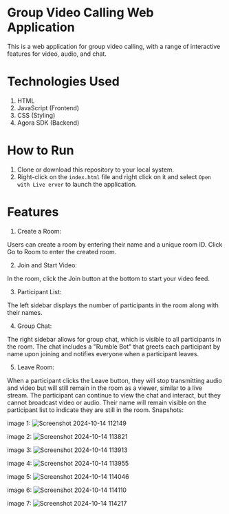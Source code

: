 # Group Video Calling Web Application

This is a web application for group video calling, with a range of interactive features for video, audio, and chat.

# Technologies Used
   1. HTML
   2. JavaScript (Frontend)
   3. CSS (Styling)
   4. Agora SDK (Backend)

# How to Run
   1. Clone or download this repository to your local system.
   2. Right-click on the `index.html` file and right click on it and select
      `Open with Live erver` to launch the application.
# Features

 1. Create a Room:

  Users can create a room by entering their name and a unique room ID.
  Click Go to Room to enter the created room.
  
  2. Join and Start Video:

   In the room, click the Join button at the bottom to start your video feed.
   
  3. Participant List:

  The left sidebar displays the number of participants in the room along with their names.
  
  4. Group Chat:

The right sidebar allows for group chat, which is visible to all participants in the room.
The chat includes a "Rumble Bot" that greets each participant by name upon joining and notifies everyone when a participant leaves.

   5. Leave Room:

  When a participant clicks the Leave button, they will stop transmitting audio and video but 
  will still remain in the room as a viewer, similar to a live stream.
  The participant can continue to view the chat and interact, but they cannot broadcast video 
  or audio.
  Their name will remain visible on the participant list to indicate they are still in the room.
  Snapshots:

image 1:
![Screenshot 2024-10-14 112149](https://github.com/user-attachments/assets/74ad2e3d-1e7f-4a60-87af-54aa9b3289b3)

image 2:
![Screenshot 2024-10-14 113821](https://github.com/user-attachments/assets/234fa256-0627-47b1-8311-bb9a74230add)

image 3:
![Screenshot 2024-10-14 113913](https://github.com/user-attachments/assets/f8fc7b8f-bc03-4bb2-8b60-a88920163495)

image 4:
![Screenshot 2024-10-14 113955](https://github.com/user-attachments/assets/d0ba6965-afd8-4176-9549-99b079014753)

image 5:
![Screenshot 2024-10-14 114046](https://github.com/user-attachments/assets/ea4a6111-437d-4be6-b8c5-bbb4133aa221)

image 6:
![Screenshot 2024-10-14 114110](https://github.com/user-attachments/assets/13966f3a-e764-4961-b4eb-327dfa591373)

image 7:
![Screenshot 2024-10-14 114217](https://github.com/user-attachments/assets/239ccc5f-df98-4ed3-a11e-f0e874ffa384)
